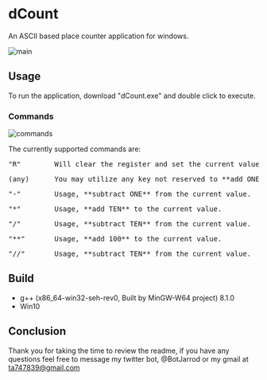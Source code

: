 # dCount
An ASCII based place counter application for windows.

![main](https://user-images.githubusercontent.com/87616660/163194069-faa75e56-21cc-472c-b518-084c952ba73a.jpg)


## Usage
To run the application, download "dCount.exe" and double click to execute.

### Commands

![commands](https://user-images.githubusercontent.com/87616660/163194090-163a18f7-4b7d-4e8c-b9c4-598a30b00c17.jpg)


The currently supported commands are:

<pre>"R"        Will clear the register and set the current value to **ZERO**.</pre>
<pre>(any)      You may utilize any key not reserved to **add ONE** to the current value.</pre>
<pre>"-"        Usage, **subtract ONE** from the current value.</pre>
<pre>"*"        Usage, **add TEN** to the current value.</pre>
<pre>"/"        Usage, **subtract TEN** from the current value.</pre>
<pre>"**"       Usage, **add 100** to the current value.</pre>
<pre>"//"       Usage, **subtract TEN** from the current value.</pre>

## Build
- g++ (x86_64-win32-seh-rev0, Built by MinGW-W64 project) 8.1.0
- Win10

## Conclusion
Thank you for taking the time to review the readme, if you have any questions feel free to message my twitter bot, @BotJarrod or my gmail at ta747839@gmail.com
